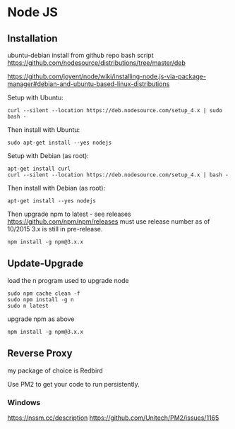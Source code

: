 # Node JS

## Installation

ubuntu-debian install from github repo bash script
https://github.com/nodesource/distributions/tree/master/deb

https://github.com/joyent/node/wiki/installing-node.js-via-package-manager#debian-and-ubuntu-based-linux-distributions


Setup with Ubuntu:

    curl --silent --location https://deb.nodesource.com/setup_4.x | sudo bash -

Then install with Ubuntu:

    sudo apt-get install --yes nodejs

Setup with Debian (as root):

    apt-get install curl
    curl --silent --location https://deb.nodesource.com/setup_4.x | bash -

Then install with Debian (as root):

    apt-get install --yes nodejs

Then upgrade npm to latest - see releases
https://github.com/npm/npm/releases
must use release number as of 10/2015 3.x is still in pre-release.

    npm install -g npm@3.x.x

## Update-Upgrade

load the n program used to upgrade node

    sudo npm cache clean -f
    sudo npm install -g n
    sudo n latest

upgrade npm as above 

    npm install -g npm@3.x.x


## Reverse Proxy

my package of choice is Redbird

Use PM2 to get your code to run persistently.  

### Windows
https://nssm.cc/description
https://github.com/Unitech/PM2/issues/1165